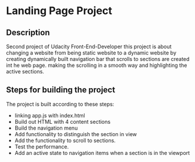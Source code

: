 # Landing Page Project


## Description

Second project of Udacity Front-End-Developer
this project is about changing a website from being static website to a dynamic website by creating dynamically built navigation bar that scrolls to sections are created int he web page. making the scrolling in a smooth way and highlighting the active sections.

## Steps for building the project
The project is built according to these steps:
* linking app.js with index.html
* Build out HTML with 4 content sections
* Build the navigation menu
* Add functionality to distinguish the section in view
* Add the functionality to scroll to sections.
* Test the performance.
* Add an active state to navigation items when a section is in the viewport

